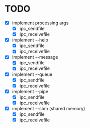 # TODO
- [x] implement processing args 
	- [x] ipc_sendfile
	- [x] ipc_receivefile
- [x] implement --help
	- [x] ipc_sendfile
	- [x] ipc_receivefile
- [x] implement --message
	- [x] ipc_sendfile
	- [x] ipc_receivefile
- [x] implement --queue
	- [x] ipc_sendfile
	- [x] ipc_receivefile
- [x] implement --pipe
	- [x] ipc_sendfile
	- [x] ipc_receivefile
- [x] implement --shm (shared memory)
	- [x] ipc_sendfile
	- [x] ipc_receivefile
